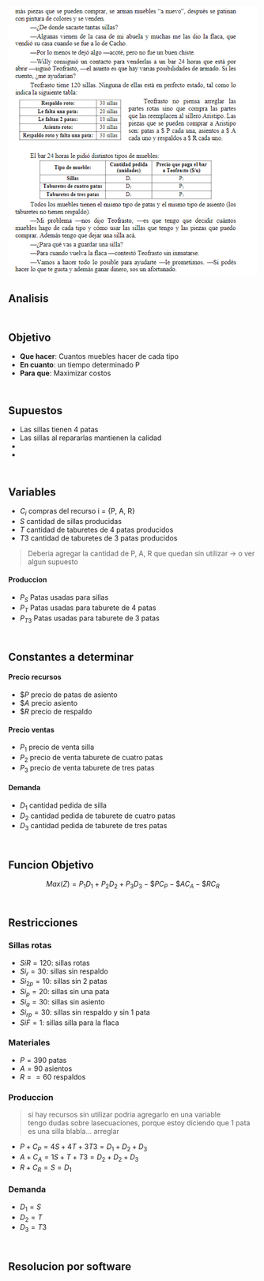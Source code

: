 ![alt text](2.32.png)
## Analisis



## <br> Objetivo
- **Que hacer**: Cuantos muebles hacer de cada tipo
- **En cuanto**: un tiempo determinado P
- **Para que**: Maximizar costos



## <br> Supuestos
- Las sillas tienen 4 patas
- Las sillas al repararlas mantienen la calidad
-
-



## <br> Variables
- $C_i$ compras del recurso i = {P, A, R}
- $S$ cantidad de sillas producidas
- $T$ cantidad de taburetes de 4 patas producidos
- $T3$ cantidad de taburetes de 3 patas producidos
> Deberia agregar la cantidad de P, A, R que quedan sin utilizar -> o ver algun supuesto

#### Produccion
- $P_S$ Patas usadas para sillas
- $P_T$ Patas usadas para taburete de 4 patas
- $P_{T3}$ Patas usadas para taburete de 3 patas




## <br> Constantes a determinar
#### Precio recursos
- $\$P$ precio de patas de asiento
- $\$A$ precio asiento
- $\$R$ precio de respaldo
#### Precio ventas
- $P_1$ precio de venta silla
- $P_2$ precio de venta taburete de cuatro patas
- $P_3$ precio de venta taburete de tres patas
#### Demanda
- $D_1$ cantidad pedida de silla
- $D_2$ cantidad pedida de taburete de cuatro patas
- $D_3$ cantidad pedida de taburete de tres patas



## <br> Funcion Objetivo
$$Max(Z) = P_1 D_1 + P_2 D_2 + P_3 D_3 - \$P C_P - \$A C_A - \$R C_R $$



## <br> Restricciones
### Sillas rotas
- $SiR = 120$: sillas rotas
- $Si_r = 30$: sillas sin respaldo
- $Si_{2p} = 10$: sillas sin 2 patas
- $Si_p = 20$: sillas sin una pata
- $Si_a = 30$: sillas sin asiento
- $Si_{rp} = 30$: sillas sin respaldo y sin 1 pata
- $SiF = 1$: sillas silla para la flaca

### Materiales
- $P = 390$ patas
- $A = 90$ asientos
- $R = = 60$ respaldos 
  
### Produccion
> si hay recursos sin utilizar podria agregarlo en una variable <br>
> tengo dudas sobre lasecuaciones, porque estoy diciendo que 1 pata es una silla blabla... arreglar
- $P + C_P = 4S + 4T + 3T3 = D_1 + D_2 + D_3$ 
- $A + C_A = 1S + T + T3 = D_2 + D_2 + D_3$
- $R + C_R = S = D_1$

### Demanda
- $D_1 = S$
- $D_2 = T$
- $D_3 = T3$




## <br> Resolucion por software